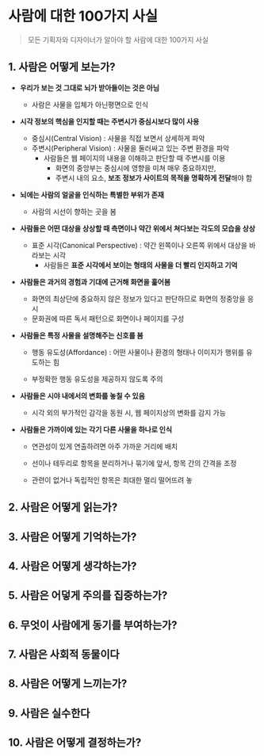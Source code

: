 # 사람에 대한 100가지 사실

> 모든 기획자와 디자이너가 알아야 할 사람에 대한 100가지 사실

## 1. 사람은 어떻게 보는가?

- **우리가 보는 것 그대로 뇌가 받아들이는 것은 아님**
  - 사람은 사물을 입체가 아닌평면으로 인식
- **시각 정보의 핵심을 인지할 때는 주변시가 중심시보다 많이 사용**
  - 중심시(Central Vision) : 사물을 직접 보면서 상세하게 파악
  - 주변시(Peripheral Vision) : 사물을 둘러싸고 있는 주변 환경을 파악
    - 사람들은 웹 페이지의 내용을 이해하고 판단할 때 주변시를 이용
      - 화면의 중앙부는 중심시에 영향을 미쳐 매우 중요하지만,
      - 주변시 내의 요소, **보조 정보가 사이트의 목적을 명확하게 전달**해야 함
- **뇌에는 사람의 얼굴을 인식하는 특별한 부위가 존재**
  - 사람의 시선이 향하는 곳을 봄
- **사람들은 어떤 대상을 상상할 때 측면이나 약간 위에서 쳐다보는 각도의 모습을 상상**
  - 표준 시각(Canonical Perspective) : 약간 왼쪽이나 오른쪽 위에서 대상을 바라보는 시각
    - 사람들은 **표준 시각에서 보이는 형태의 사물을 더 빨리 인지하고 기억**

- **사람들은 과거의 경험과 기대에 근거해 화면을 훑어봄**

  - 화면의 최상단에 중요하지 않은 정보가 있다고 판단하므로 화면의 정중앙을 응시
  - 문화권에 따른 독서 패턴으로 화면이나 페이지를 구성

- **사람들은 특정 사물을 설명해주는 신호를 봄**

  - 행동 유도성(Affordance) : 어떤 사물이나 환경의 형태나 이미지가 행위를 유도하는 힘

  - 부정확한 행동 유도성을 제공하지 않도록 주의

- **사람들은 시야 내에서의 변화를 놓칠 수 있음**

  - 시각 외의 부가적인 감각을 동원 시, 웹 페이지상의 변화를 감지 가능

- **사람들은 가까이에 있는 각기 다른 사물을 하나로 인식**

  - 연관성이 있게 연출하려면 아주 가까운 거리에 배치
  - 선이나 테두리로 항목을 분리하거나 묶기에 앞서, 항목 간의 간격을 조정

  - 관련이 없거나 독립적인 항목은 최대한 멀리 떨어뜨려 놓

## 2. 사람은 어떻게 읽는가?

## 3. 사람은 어떻게 기억하는가?

## 4. 사람은 어떻게 생각하는가?

## 5. 사람은 어덯게 주의를 집중하는가?

## 6. 무엇이 사람에게 동기를 부여하는가?

## 7. 사람은 사회적 동물이다

## 8. 사람은 어떻게 느끼는가?

## 9. 사람은 실수한다

## 10. 사람은 어떻게 결정하는가?